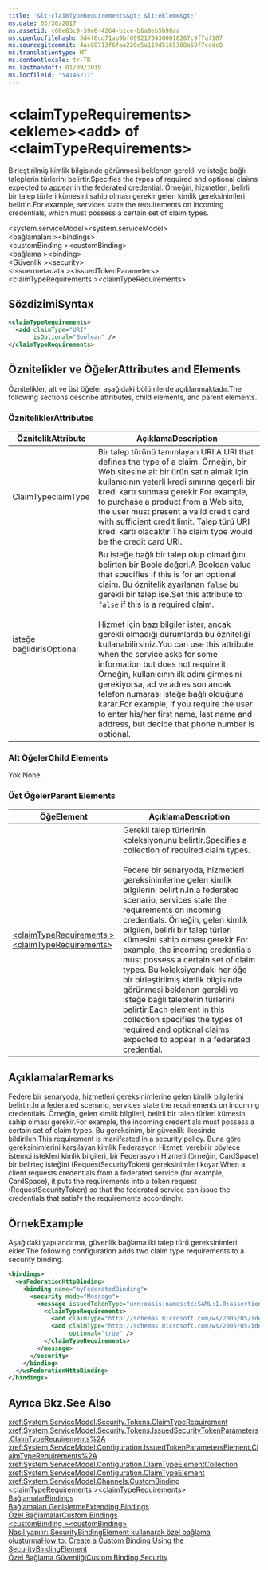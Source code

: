 ```yaml
---
title: '&lt;claimTypeRequirements&gt; &lt;ekleme&gt;'
ms.date: 03/30/2017
ms.assetid: c68e83c9-39e8-4264-b1ce-b6a9eb5b98aa
ms.openlocfilehash: 5d4f0cd71ab9bf69921704300018207c9f7af107
ms.sourcegitcommit: 4ac80713f6faa220e5a119d5165308a58f7ccdc8
ms.translationtype: MT
ms.contentlocale: tr-TR
ms.lasthandoff: 01/09/2019
ms.locfileid: "54145217"
---
```

# <a name="ltaddgt-of-ltclaimtyperequirementsgt"></a><span data-ttu-id="cb179-102">&lt;claimTypeRequirements&gt; &lt;ekleme&gt;</span><span class="sxs-lookup"><span data-stu-id="cb179-102">&lt;add&gt; of &lt;claimTypeRequirements&gt;</span></span>
<span data-ttu-id="cb179-103">Birleştirilmiş kimlik bilgisinde görünmesi beklenen gerekli ve isteğe bağlı taleplerin türlerini belirtir.</span><span class="sxs-lookup"><span data-stu-id="cb179-103">Specifies the types of required and optional claims expected to appear in the federated credential.</span></span> <span data-ttu-id="cb179-104">Örneğin, hizmetleri, belirli bir talep türleri kümesini sahip olması gerekir gelen kimlik gereksinimleri belirtin.</span><span class="sxs-lookup"><span data-stu-id="cb179-104">For example, services state the requirements on incoming credentials, which must possess a certain set of claim types.</span></span>  
  
 <span data-ttu-id="cb179-105">\<system.serviceModel></span><span class="sxs-lookup"><span data-stu-id="cb179-105">\<system.serviceModel></span></span>  
<span data-ttu-id="cb179-106">\<bağlamaları ></span><span class="sxs-lookup"><span data-stu-id="cb179-106">\<bindings></span></span>  
<span data-ttu-id="cb179-107">\<customBinding ></span><span class="sxs-lookup"><span data-stu-id="cb179-107">\<customBinding></span></span>  
<span data-ttu-id="cb179-108">\<bağlama ></span><span class="sxs-lookup"><span data-stu-id="cb179-108">\<binding></span></span>  
<span data-ttu-id="cb179-109">\<Güvenlik ></span><span class="sxs-lookup"><span data-stu-id="cb179-109">\<security></span></span>  
<span data-ttu-id="cb179-110">\<İssuermetadata ></span><span class="sxs-lookup"><span data-stu-id="cb179-110">\<issuedTokenParameters></span></span>  
<span data-ttu-id="cb179-111">\<claimTypeRequirements ></span><span class="sxs-lookup"><span data-stu-id="cb179-111">\<claimTypeRequirements></span></span>  
  
## <a name="syntax"></a><span data-ttu-id="cb179-112">Sözdizimi</span><span class="sxs-lookup"><span data-stu-id="cb179-112">Syntax</span></span>  
  
```xml  
<claimTypeRequirements>
  <add claimType="URI"
       isOptional="Boolean" />
</claimTypeRequirements>
```  
  
## <a name="attributes-and-elements"></a><span data-ttu-id="cb179-113">Öznitelikler ve Öğeler</span><span class="sxs-lookup"><span data-stu-id="cb179-113">Attributes and Elements</span></span>  
 <span data-ttu-id="cb179-114">Öznitelikler, alt ve üst öğeler aşağıdaki bölümlerde açıklanmaktadır.</span><span class="sxs-lookup"><span data-stu-id="cb179-114">The following sections describe attributes, child elements, and parent elements.</span></span>  
  
### <a name="attributes"></a><span data-ttu-id="cb179-115">Öznitelikler</span><span class="sxs-lookup"><span data-stu-id="cb179-115">Attributes</span></span>  
  
|<span data-ttu-id="cb179-116">Öznitelik</span><span class="sxs-lookup"><span data-stu-id="cb179-116">Attribute</span></span>|<span data-ttu-id="cb179-117">Açıklama</span><span class="sxs-lookup"><span data-stu-id="cb179-117">Description</span></span>|  
|---------------|-----------------|  
|<span data-ttu-id="cb179-118">ClaimType</span><span class="sxs-lookup"><span data-stu-id="cb179-118">claimType</span></span>|<span data-ttu-id="cb179-119">Bir talep türünü tanımlayan URI.</span><span class="sxs-lookup"><span data-stu-id="cb179-119">A URI that defines the type of a claim.</span></span> <span data-ttu-id="cb179-120">Örneğin, bir Web sitesine ait bir ürün satın almak için kullanıcının yeterli kredi sınırına geçerli bir kredi kartı sunması gerekir.</span><span class="sxs-lookup"><span data-stu-id="cb179-120">For example, to purchase a product from a Web site, the user must present a valid credit card with sufficient credit limit.</span></span> <span data-ttu-id="cb179-121">Talep türü URI kredi kartı olacaktır.</span><span class="sxs-lookup"><span data-stu-id="cb179-121">The claim type would be the credit card URI.</span></span>|  
|<span data-ttu-id="cb179-122">isteğe bağlıdır</span><span class="sxs-lookup"><span data-stu-id="cb179-122">isOptional</span></span>|<span data-ttu-id="cb179-123">Bu isteğe bağlı bir talep olup olmadığını belirten bir Boole değeri.</span><span class="sxs-lookup"><span data-stu-id="cb179-123">A Boolean value that specifies if this is for an optional claim.</span></span> <span data-ttu-id="cb179-124">Bu öznitelik ayarlanan `false` bu gerekli bir talep ise.</span><span class="sxs-lookup"><span data-stu-id="cb179-124">Set this attribute to `false` if this is a required claim.</span></span><br /><br /> <span data-ttu-id="cb179-125">Hizmet için bazı bilgiler ister, ancak gerekli olmadığı durumlarda bu özniteliği kullanabilirsiniz.</span><span class="sxs-lookup"><span data-stu-id="cb179-125">You can use this attribute when the service asks for some information but does not require it.</span></span> <span data-ttu-id="cb179-126">Örneğin, kullanıcının ilk adını girmesini gerekiyorsa, ad ve adres son ancak telefon numarası isteğe bağlı olduğuna karar.</span><span class="sxs-lookup"><span data-stu-id="cb179-126">For example, if you require the user to enter his/her first name, last name and address, but decide that phone number is optional.</span></span>|  
  
### <a name="child-elements"></a><span data-ttu-id="cb179-127">Alt Öğeler</span><span class="sxs-lookup"><span data-stu-id="cb179-127">Child Elements</span></span>  
 <span data-ttu-id="cb179-128">Yok.</span><span class="sxs-lookup"><span data-stu-id="cb179-128">None.</span></span>  
  
### <a name="parent-elements"></a><span data-ttu-id="cb179-129">Üst Öğeler</span><span class="sxs-lookup"><span data-stu-id="cb179-129">Parent Elements</span></span>  
  
|<span data-ttu-id="cb179-130">Öğe</span><span class="sxs-lookup"><span data-stu-id="cb179-130">Element</span></span>|<span data-ttu-id="cb179-131">Açıklama</span><span class="sxs-lookup"><span data-stu-id="cb179-131">Description</span></span>|  
|-------------|-----------------|  
|[<span data-ttu-id="cb179-132">\<claimTypeRequirements ></span><span class="sxs-lookup"><span data-stu-id="cb179-132">\<claimTypeRequirements></span></span>](../../../../../docs/framework/configure-apps/file-schema/wcf/claimtyperequirements-element.md)|<span data-ttu-id="cb179-133">Gerekli talep türlerinin koleksiyonunu belirtir.</span><span class="sxs-lookup"><span data-stu-id="cb179-133">Specifies a collection of required claim types.</span></span><br /><br /> <span data-ttu-id="cb179-134">Federe bir senaryoda, hizmetleri gereksinimlerine gelen kimlik bilgilerini belirtin.</span><span class="sxs-lookup"><span data-stu-id="cb179-134">In a federated scenario, services state the requirements on incoming credentials.</span></span> <span data-ttu-id="cb179-135">Örneğin, gelen kimlik bilgileri, belirli bir talep türleri kümesini sahip olması gerekir.</span><span class="sxs-lookup"><span data-stu-id="cb179-135">For example, the incoming credentials must possess a certain set of claim types.</span></span> <span data-ttu-id="cb179-136">Bu koleksiyondaki her öğe bir birleştirilmiş kimlik bilgisinde görünmesi beklenen gerekli ve isteğe bağlı taleplerin türlerini belirtir.</span><span class="sxs-lookup"><span data-stu-id="cb179-136">Each element in this collection specifies the types of required and optional claims expected to appear in a federated credential.</span></span>|  
  
## <a name="remarks"></a><span data-ttu-id="cb179-137">Açıklamalar</span><span class="sxs-lookup"><span data-stu-id="cb179-137">Remarks</span></span>  
 <span data-ttu-id="cb179-138">Federe bir senaryoda, hizmetleri gereksinimlerine gelen kimlik bilgilerini belirtin.</span><span class="sxs-lookup"><span data-stu-id="cb179-138">In a federated scenario, services state the requirements on incoming credentials.</span></span> <span data-ttu-id="cb179-139">Örneğin, gelen kimlik bilgileri, belirli bir talep türleri kümesini sahip olması gerekir.</span><span class="sxs-lookup"><span data-stu-id="cb179-139">For example, the incoming credentials must possess a certain set of claim types.</span></span> <span data-ttu-id="cb179-140">Bu gereksinim, bir güvenlik ilkesinde bildirilen.</span><span class="sxs-lookup"><span data-stu-id="cb179-140">This requirement is manifested in a security policy.</span></span> <span data-ttu-id="cb179-141">Buna göre gereksinimlerini karşılayan kimlik Federasyon Hizmeti verebilir böylece istemci istekleri kimlik bilgileri, bir Federasyon Hizmeti (örneğin, CardSpace) bir belirteç isteğini (RequestSecurityToken) gereksinimleri koyar.</span><span class="sxs-lookup"><span data-stu-id="cb179-141">When a client requests credentials from a federated service (for example, CardSpace), it puts the requirements into a token request (RequestSecurityToken) so that the federated service can issue the credentials that satisfy the requirements accordingly.</span></span>  
  
## <a name="example"></a><span data-ttu-id="cb179-142">Örnek</span><span class="sxs-lookup"><span data-stu-id="cb179-142">Example</span></span>  
 <span data-ttu-id="cb179-143">Aşağıdaki yapılandırma, güvenlik bağlama iki talep türü gereksinimleri ekler.</span><span class="sxs-lookup"><span data-stu-id="cb179-143">The following configuration adds two claim type requirements to a security binding.</span></span>  
  
```xml  
<bindings>
  <wsFederationHttpBinding>
    <binding name="myFederatedBinding">
      <security mode="Message">
        <message issuedTokenType="urn:oasis:names:tc:SAML:1.0:assertion">
          <claimTypeRequirements>
            <add claimType="http://schemas.microsoft.com/ws/2005/05/identity/claims/EmailAddress" />
            <add claimType="http://schemas.microsoft.com/ws/2005/05/identity/claims/UserName"
                 optional="true" />
          </claimTypeRequirements>
        </message>
      </security>
    </binding>
  </wsFederationHttpBinding>
</bindings>
```  
  
## <a name="see-also"></a><span data-ttu-id="cb179-144">Ayrıca Bkz.</span><span class="sxs-lookup"><span data-stu-id="cb179-144">See Also</span></span>  
 <xref:System.ServiceModel.Security.Tokens.ClaimTypeRequirement>  
 <xref:System.ServiceModel.Security.Tokens.IssuedSecurityTokenParameters.ClaimTypeRequirements%2A>  
 <xref:System.ServiceModel.Configuration.IssuedTokenParametersElement.ClaimTypeRequirements%2A>  
 <xref:System.ServiceModel.Configuration.ClaimTypeElementCollection>  
 <xref:System.ServiceModel.Configuration.ClaimTypeElement>  
 <xref:System.ServiceModel.Channels.CustomBinding>  
 [<span data-ttu-id="cb179-145">\<claimTypeRequirements ></span><span class="sxs-lookup"><span data-stu-id="cb179-145">\<claimTypeRequirements></span></span>](../../../../../docs/framework/configure-apps/file-schema/wcf/claimtyperequirements-element.md)  
 [<span data-ttu-id="cb179-146">Bağlamalar</span><span class="sxs-lookup"><span data-stu-id="cb179-146">Bindings</span></span>](../../../../../docs/framework/wcf/bindings.md)  
 [<span data-ttu-id="cb179-147">Bağlamaları Genişletme</span><span class="sxs-lookup"><span data-stu-id="cb179-147">Extending Bindings</span></span>](../../../../../docs/framework/wcf/extending/extending-bindings.md)  
 [<span data-ttu-id="cb179-148">Özel Bağlamalar</span><span class="sxs-lookup"><span data-stu-id="cb179-148">Custom Bindings</span></span>](../../../../../docs/framework/wcf/extending/custom-bindings.md)  
 [<span data-ttu-id="cb179-149">\<customBinding ></span><span class="sxs-lookup"><span data-stu-id="cb179-149">\<customBinding></span></span>](../../../../../docs/framework/configure-apps/file-schema/wcf/custombinding.md)  
 [<span data-ttu-id="cb179-150">Nasıl yapılır: SecurityBindingElement kullanarak özel bağlama oluşturma</span><span class="sxs-lookup"><span data-stu-id="cb179-150">How to: Create a Custom Binding Using the SecurityBindingElement</span></span>](../../../../../docs/framework/wcf/feature-details/how-to-create-a-custom-binding-using-the-securitybindingelement.md)  
 [<span data-ttu-id="cb179-151">Özel Bağlama Güvenliği</span><span class="sxs-lookup"><span data-stu-id="cb179-151">Custom Binding Security</span></span>](../../../../../docs/framework/wcf/samples/custom-binding-security.md)
